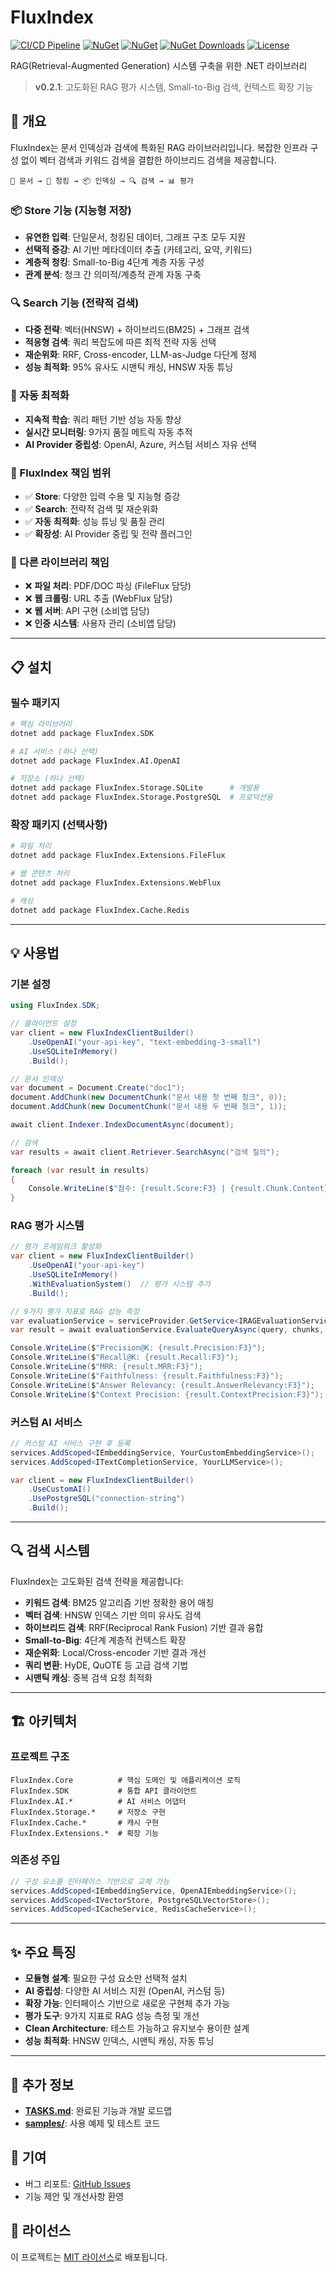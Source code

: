# FluxIndex

[![CI/CD Pipeline](https://github.com/iyulab/FluxIndex/actions/workflows/build-and-release.yml/badge.svg)](https://github.com/iyulab/FluxIndex/actions/workflows/build-and-release.yml)
[![NuGet](https://img.shields.io/nuget/v/FluxIndex.svg?label=FluxIndex)](https://www.nuget.org/packages/FluxIndex/)
[![NuGet](https://img.shields.io/nuget/v/FluxIndex.SDK.svg?label=FluxIndex.SDK)](https://www.nuget.org/packages/FluxIndex.SDK/)
[![NuGet Downloads](https://img.shields.io/nuget/dt/FluxIndex.svg)](https://www.nuget.org/packages/FluxIndex/)
[![License](https://img.shields.io/github/license/iyulab/FluxIndex)](LICENSE)

RAG(Retrieval-Augmented Generation) 시스템 구축을 위한 .NET 라이브러리

> **v0.2.1**: 고도화된 RAG 평가 시스템, Small-to-Big 검색, 컨텍스트 확장 기능

## 🎯 개요

FluxIndex는 문서 인덱싱과 검색에 특화된 RAG 라이브러리입니다. 복잡한 인프라 구성 없이 벡터 검색과 키워드 검색을 결합한 하이브리드 검색을 제공합니다.

```
📄 문서 → 🔪 청킹 → 📦 인덱싱 → 🔍 검색 → 📊 평가
```

### 📦 Store 기능 (지능형 저장)
- **유연한 입력**: 단일문서, 청킹된 데이터, 그래프 구조 모두 지원
- **선택적 증강**: AI 기반 메타데이터 추출 (카테고리, 요약, 키워드)
- **계층적 청킹**: Small-to-Big 4단계 계층 자동 구성
- **관계 분석**: 청크 간 의미적/계층적 관계 자동 구축

### 🔍 Search 기능 (전략적 검색)
- **다중 전략**: 벡터(HNSW) + 하이브리드(BM25) + 그래프 검색
- **적응형 검색**: 쿼리 복잡도에 따른 최적 전략 자동 선택
- **재순위화**: RRF, Cross-encoder, LLM-as-Judge 다단계 정제
- **성능 최적화**: 95% 유사도 시맨틱 캐싱, HNSW 자동 튜닝

### 🔧 자동 최적화
- **지속적 학습**: 쿼리 패턴 기반 성능 자동 향상
- **실시간 모니터링**: 9가지 품질 메트릭 자동 추적
- **AI Provider 중립성**: OpenAI, Azure, 커스텀 서비스 자유 선택

### 🎯 FluxIndex 책임 범위
- ✅ **Store**: 다양한 입력 수용 및 지능형 증강
- ✅ **Search**: 전략적 검색 및 재순위화
- ✅ **자동 최적화**: 성능 튜닝 및 품질 관리
- ✅ **확장성**: AI Provider 중립 및 전략 플러그인

### 🚫 다른 라이브러리 책임
- ❌ **파일 처리**: PDF/DOC 파싱 (FileFlux 담당)
- ❌ **웹 크롤링**: URL 추출 (WebFlux 담당)
- ❌ **웹 서버**: API 구현 (소비앱 담당)
- ❌ **인증 시스템**: 사용자 관리 (소비앱 담당)

---

## 📋 설치

### 필수 패키지
```bash
# 핵심 라이브러리
dotnet add package FluxIndex.SDK

# AI 서비스 (하나 선택)
dotnet add package FluxIndex.AI.OpenAI

# 저장소 (하나 선택)
dotnet add package FluxIndex.Storage.SQLite      # 개발용
dotnet add package FluxIndex.Storage.PostgreSQL  # 프로덕션용
```

### 확장 패키지 (선택사항)
```bash
# 파일 처리
dotnet add package FluxIndex.Extensions.FileFlux

# 웹 콘텐츠 처리
dotnet add package FluxIndex.Extensions.WebFlux

# 캐싱
dotnet add package FluxIndex.Cache.Redis
```

---

## 💡 사용법

### 기본 설정

```csharp
using FluxIndex.SDK;

// 클라이언트 설정
var client = new FluxIndexClientBuilder()
    .UseOpenAI("your-api-key", "text-embedding-3-small")
    .UseSQLiteInMemory()
    .Build();

// 문서 인덱싱
var document = Document.Create("doc1");
document.AddChunk(new DocumentChunk("문서 내용 첫 번째 청크", 0));
document.AddChunk(new DocumentChunk("문서 내용 두 번째 청크", 1));

await client.Indexer.IndexDocumentAsync(document);

// 검색
var results = await client.Retriever.SearchAsync("검색 질의");

foreach (var result in results)
{
    Console.WriteLine($"점수: {result.Score:F3} | {result.Chunk.Content}");
}
```

### RAG 평가 시스템

```csharp
// 평가 프레임워크 활성화
var client = new FluxIndexClientBuilder()
    .UseOpenAI("your-api-key")
    .UseSQLiteInMemory()
    .WithEvaluationSystem()  // 평가 시스템 추가
    .Build();

// 9가지 평가 지표로 RAG 성능 측정
var evaluationService = serviceProvider.GetService<IRAGEvaluationService>();
var result = await evaluationService.EvaluateQueryAsync(query, chunks, answer, goldenItem);

Console.WriteLine($"Precision@K: {result.Precision:F3}");
Console.WriteLine($"Recall@K: {result.Recall:F3}");
Console.WriteLine($"MRR: {result.MRR:F3}");
Console.WriteLine($"Faithfulness: {result.Faithfulness:F3}");
Console.WriteLine($"Answer Relevancy: {result.AnswerRelevancy:F3}");
Console.WriteLine($"Context Precision: {result.ContextPrecision:F3}");
```

### 커스텀 AI 서비스

```csharp
// 커스텀 AI 서비스 구현 후 등록
services.AddScoped<IEmbeddingService, YourCustomEmbeddingService>();
services.AddScoped<ITextCompletionService, YourLLMService>();

var client = new FluxIndexClientBuilder()
    .UseCustomAI()
    .UsePostgreSQL("connection-string")
    .Build();
```

---

## 🔍 검색 시스템

FluxIndex는 고도화된 검색 전략을 제공합니다:

- **키워드 검색**: BM25 알고리즘 기반 정확한 용어 매칭
- **벡터 검색**: HNSW 인덱스 기반 의미 유사도 검색
- **하이브리드 검색**: RRF(Reciprocal Rank Fusion) 기반 결과 융합
- **Small-to-Big**: 4단계 계층적 컨텍스트 확장
- **재순위화**: Local/Cross-encoder 기반 결과 개선
- **쿼리 변환**: HyDE, QuOTE 등 고급 검색 기법
- **시맨틱 캐싱**: 중복 검색 요청 최적화

---

## 🏗️ 아키텍처

### 프로젝트 구조

```
FluxIndex.Core          # 핵심 도메인 및 애플리케이션 로직
FluxIndex.SDK           # 통합 API 클라이언트
FluxIndex.AI.*          # AI 서비스 어댑터
FluxIndex.Storage.*     # 저장소 구현
FluxIndex.Cache.*       # 캐시 구현
FluxIndex.Extensions.*  # 확장 기능
```

### 의존성 주입

```csharp
// 구성 요소를 인터페이스 기반으로 교체 가능
services.AddScoped<IEmbeddingService, OpenAIEmbeddingService>();
services.AddScoped<IVectorStore, PostgreSQLVectorStore>();
services.AddScoped<ICacheService, RedisCacheService>();
```

---

## ✨ 주요 특징

- **모듈형 설계**: 필요한 구성 요소만 선택적 설치
- **AI 중립성**: 다양한 AI 서비스 지원 (OpenAI, 커스텀 등)
- **확장 가능**: 인터페이스 기반으로 새로운 구현체 추가 가능
- **평가 도구**: 9가지 지표로 RAG 성능 측정 및 개선
- **Clean Architecture**: 테스트 가능하고 유지보수 용이한 설계
- **성능 최적화**: HNSW 인덱스, 시맨틱 캐싱, 자동 튜닝

---

## 📖 추가 정보

- **[TASKS.md](./TASKS.md)**: 완료된 기능과 개발 로드맵
- **[samples/](./samples/)**: 사용 예제 및 테스트 코드

## 🤝 기여

- 버그 리포트: [GitHub Issues](https://github.com/iyulab/FluxIndex/issues)
- 기능 제안 및 개선사항 환영

## 📄 라이선스

이 프로젝트는 [MIT 라이선스](LICENSE)로 배포됩니다.